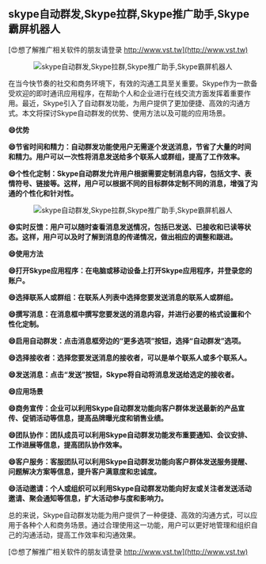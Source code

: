 ## **skype自动群发,Skype拉群,Skype推广助手,Skype霸屏机器人**

[😍想了解推广相关软件的朋友请登录 http://www.vst.tw](http://www.vst.tw)

 <center><img src="https://vst.tw/MP4/tuiguang/png/4.png" alt="skype自动群发,Skype拉群,Skype推广助手,Skype霸屏机器人"></center>

在当今快节奏的社交和商务环境下，有效的沟通工具至关重要。Skype作为一款备受欢迎的即时通讯应用程序，在帮助个人和企业进行在线交流方面发挥着重要作用。最近，Skype引入了自动群发功能，为用户提供了更加便捷、高效的沟通方式。本文将探讨Skype自动群发的优势、使用方法以及可能的应用场景。

**😄优势**

**😄节省时间和精力：自动群发功能使用户无需逐个发送消息，节省了大量的时间和精力。用户可以一次性将消息发送给多个联系人或群组，提高了工作效率。**

**😄个性化定制：Skype自动群发允许用户根据需要定制消息内容，包括文字、表情符号、链接等。这样，用户可以根据不同的目标群体定制不同的消息，增强了沟通的个性化和针对性。**

 <center><img src="https://vst.tw/MP4/tuiguang/png/1.png" alt="skype自动群发,Skype拉群,Skype推广助手,Skype霸屏机器人"></center>

**😄实时反馈：用户可以随时查看消息发送情况，包括已发送、已接收和已读等状态。这样，用户可以及时了解到消息的传递情况，做出相应的调整和跟进。**

**😄使用方法**

**😄打开Skype应用程序：在电脑或移动设备上打开Skype应用程序，并登录您的账户。**

**😄选择联系人或群组：在联系人列表中选择您要发送消息的联系人或群组。**

**😄撰写消息：在消息框中撰写您要发送的消息内容，并进行必要的格式设置和个性化定制。**

**😄启用自动群发：点击消息框旁边的“更多选项”按钮，选择“自动群发”选项。**

**😄选择接收者：选择您要发送消息的接收者，可以是单个联系人或多个联系人。**

**😄发送消息：点击“发送”按钮，Skype将自动将消息发送给选定的接收者。**

**😄应用场景**

**😄商务宣传：企业可以利用Skype自动群发功能向客户群体发送最新的产品宣传、促销活动等信息，提高品牌曝光度和销售业绩。**

**😄团队协作：团队成员可以利用Skype自动群发功能发布重要通知、会议安排、工作进展等信息，提高团队协作效率。**

**😄客户服务：客服团队可以利用Skype自动群发功能向客户群体发送服务提醒、问题解决方案等信息，提升客户满意度和忠诚度。**

**😄活动邀请：个人或组织可以利用Skype自动群发功能向好友或关注者发送活动邀请、聚会通知等信息，扩大活动参与度和影响力。**

总的来说，Skype自动群发功能为用户提供了一种便捷、高效的沟通方式，可以应用于各种个人和商务场景。通过合理使用这一功能，用户可以更好地管理和组织自己的沟通活动，提高工作效率和沟通效果。

[😍想了解推广相关软件的朋友请登录 http://www.vst.tw](http://www.vst.tw)



